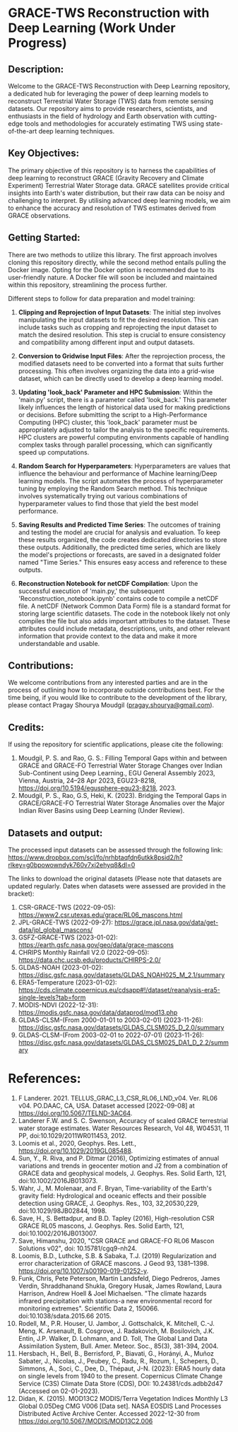 # GRACE-TWS Reconstruction with Deep Learning (Work Under Progress)

## Description:
Welcome to the GRACE-TWS Reconstruction with Deep Learning repository, a dedicated hub for leveraging the power of deep learning models to reconstruct Terrestrial Water Storage (TWS) data from remote sensing datasets. Our repository aims to provide researchers, scientists, and enthusiasts in the field of hydrology and Earth observation with cutting-edge tools and methodologies for accurately estimating TWS using state-of-the-art deep learning techniques.

## Key Objectives:
The primary objective of this repository is to harness the capabilities of deep learning to reconstruct GRACE (Gravity Recovery and Climate Experiment) Terrestrial Water Storage data. GRACE satellites provide critical insights into Earth's water distribution, but their raw data can be noisy and challenging to interpret. By utilising advanced deep learning models, we aim to enhance the accuracy and resolution of TWS estimates derived from GRACE observations.

## Getting Started:
There are two methods to utilize this library. The first approach involves cloning this repository directly, while the second method entails pulling the Docker image. Opting for the Docker option is recommended due to its user-friendly nature. A Docker file will soon be included and maintained within this repository, streamlining the process further.

Different steps to follow for data preparation and model training:

1. **Clipping and Reprojection of Input Datasets**: The initial step involves manipulating the input datasets to fit the desired resolution. This can include tasks such as cropping and reprojecting the input dataset to match the desired resolution. This step is crucial to ensure consistency and compatibility among different input and output datasets.

2. **Conversion to Gridwise Input Files**: After the reprojection process, the modified datasets need to be converted into a format that suits further processing. This often involves organizing the data into a grid-wise dataset, which can be directly used to develop a deep learning model.

3. **Updating 'look_back' Parameter and HPC Submission**: Within the 'main.py' script, there is a parameter called 'look_back.' This parameter likely influences the length of historical data used for making predictions or decisions. Before submitting the script to a High-Performance Computing (HPC) cluster, this 'look_back' parameter must be appropriately adjusted to tailor the analysis to the specific requirements. HPC clusters are powerful computing environments capable of handling complex tasks through parallel processing, which can significantly speed up computations.

4. **Random Search for Hyperparameters**: Hyperparameters are values that influence the behaviour and performance of Machine learning/Deep learning models. The script automates the process of hyperparameter tuning by employing the Random Search method. This technique involves systematically trying out various combinations of hyperparameter values to find those that yield the best model performance.

5. **Saving Results and Predicted Time Series**: The outcomes of training and testing the model are crucial for analysis and evaluation. To keep these results organized, the code creates dedicated directories to store these outputs. Additionally, the predicted time series, which are likely the model's projections or forecasts, are saved in a designated folder named "Time Series." This ensures easy access and reference to these outputs.

6. **Reconstruction Notebook for netCDF Compilation**: Upon the successful execution of 'main.py,' the subsequent 'Reconstruction_notebook.ipynb' contains code to compile a netCDF file. A netCDF (Network Common Data Form) file is a standard format for storing large scientific datasets. The code in the notebook likely not only compiles the file but also adds important attributes to the dataset. These attributes could include metadata, descriptions, units, and other relevant information that provide context to the data and make it more understandable and usable.

## Contributions:
We welcome contributions from any interested parties and are in the process of outlining how to incorporate outside contributions best. For the time being, if you would like to contribute to the development of the library, please contact Pragay Shourya Moudgil (pragay.shourya@gmail.com).

## Credits:
If using the repository for scientific applications, please cite the following: 
1. Moudgil, P. S. and Rao, G. S.: Filling Temporal Gaps within and between GRACE and GRACE-FO Terrestrial Water Storage Changes over Indian Sub-Continent using Deep Learning., EGU General Assembly 2023, Vienna, Austria, 24–28 Apr 2023, EGU23-8218, https://doi.org/10.5194/egusphere-egu23-8218, 2023.
2. Moudgil, P. S., Rao, G.S, Heki, K. (2023). Bridging the Temporal Gaps in GRACE/GRACE-FO Terrestrial Water Storage Anomalies over the Major Indian River Basins using Deep Learning (Under Review).

## Datasets and output:
The processed input datasets can be assessed through the following link: https://www.dropbox.com/scl/fo/nrhbtaqfdn6utkk8psid2/h?rlkey=g0bpowowndyk760v7xj2ehyq8&dl=0

The links to download the original datasets (Please note that datasets are updated regularly. Dates when datasets were assessed are provided in the bracket):
1. CSR-GRACE-TWS (2022-09-05): https://www2.csr.utexas.edu/grace/RL06_mascons.html
2. JPL-GRACE-TWS (2022-09-27): https://grace.jpl.nasa.gov/data/get-data/jpl_global_mascons/
3. GSFZ-GRACE-TWS (2023-01-02): https://earth.gsfc.nasa.gov/geo/data/grace-mascons
4. CHRIPS Monthly Rainfall V2.0 (2022-09-05): https://data.chc.ucsb.edu/products/CHIRPS-2.0/
5. GLDAS-NOAH (2023-01-02): https://disc.gsfc.nasa.gov/datasets/GLDAS_NOAH025_M_2.1/summary
6. ERA5-Temperature (2023-01-02): https://cds.climate.copernicus.eu/cdsapp#!/dataset/reanalysis-era5-single-levels?tab=form
7. MODIS-NDVI (2022-12-31): https://modis.gsfc.nasa.gov/data/dataprod/mod13.php
8. GLDAS-CLSM-(From 2000-01-01 to 2003-02-01) (2023-11-26): https://disc.gsfc.nasa.gov/datasets/GLDAS_CLSM025_D_2.0/summary
9. GLDAS-CLSM-(From 2003-02-01 to 2022-07-01) (2023-11-26): https://disc.gsfc.nasa.gov/datasets/GLDAS_CLSM025_DA1_D_2.2/summary

# References:
1. F Landerer. 2021. TELLUS_GRAC_L3_CSR_RL06_LND_v04. Ver. RL06 v04. PO.DAAC, CA, USA. Dataset accessed [2022-09-08] at https://doi.org/10.5067/TELND-3AC64.
2. Landerer F.W. and S. C. Swenson, Accuracy of scaled GRACE terrestrial water storage estimates. Water Resources Research, Vol 48, W04531, 11 PP, doi:10.1029/2011WR011453, 2012.
3. Loomis et al., 2020, Geophys. Res. Lett., https://doi.org/10.1029/2019GL085488.
4. Sun, Y., R. Riva, and P. Ditmar (2016), Optimizing estimates of annual variations and trends in geocenter motion and J2 from a combination of GRACE data and geophysical models, J. Geophys. Res. Solid Earth, 121, doi:10.1002/2016JB013073.
5. Wahr, J., M. Molenaar, and F. Bryan, Time-variability of the Earth's gravity field: Hydrological and oceanic effects and their possible detection using GRACE, J. Geophys. Res., 103, 32,20530,229, doi:10.1029/98JB02844, 1998.
6. Save, H., S. Bettadpur, and B.D. Tapley (2016), High-resolution CSR GRACE RL05 mascons, J. Geophys. Res. Solid Earth, 121, doi:10.1002/2016JB013007.
7. Save, Himanshu, 2020, "CSR GRACE and GRACE-FO RL06 Mascon Solutions v02", doi: 10.15781/cgq9-nh24.
8. Loomis, B.D., Luthcke, S.B. & Sabaka, T.J. (2019) Regularization and error characterization of GRACE mascons. J Geod 93, 1381–1398. https://doi.org/10.1007/s00190-019-01252-y.
9. Funk, Chris, Pete Peterson, Martin Landsfeld, Diego Pedreros, James Verdin, Shraddhanand Shukla, Gregory Husak, James Rowland, Laura Harrison, Andrew Hoell & Joel Michaelsen. "The climate hazards infrared precipitation with stations-a new environmental record for monitoring extremes". Scientific Data 2, 150066. doi:10.1038/sdata.2015.66 2015.
10. Rodell, M., P.R. Houser, U. Jambor, J. Gottschalck, K. Mitchell, C.-J. Meng, K. Arsenault, B. Cosgrove, J. Radakovich, M. Bosilovich, J.K. Entin, J.P. Walker, D. Lohmann, and D. Toll, The Global Land Data Assimilation System, Bull. Amer. Meteor. Soc., 85(3), 381-394, 2004.
11. Hersbach, H., Bell, B., Berrisford, P., Biavati, G., Horányi, A., Muñoz Sabater, J., Nicolas, J., Peubey, C., Radu, R., Rozum, I., Schepers, D., Simmons, A., Soci, C., Dee, D., Thépaut, J-N. (2023): ERA5 hourly data on single levels from 1940 to the present. Copernicus Climate Change Service (C3S) Climate Data Store (CDS), DOI: 10.24381/cds.adbb2d47 (Accessed on 02-01-2023).
12. Didan, K. (2015). MOD13C2 MODIS/Terra Vegetation Indices Monthly L3 Global 0.05Deg CMG V006 [Data set]. NASA EOSDIS Land Processes Distributed Active Archive Center. Accessed 2022-12-30 from https://doi.org/10.5067/MODIS/MOD13C2.006


